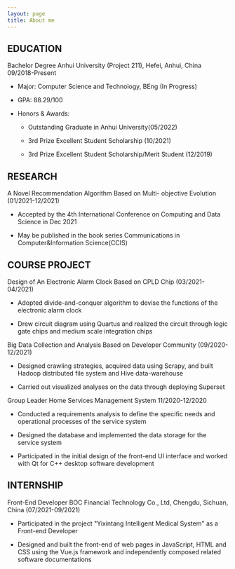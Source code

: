 ```yaml
---
layout: page
title: About me
---
```

## EDUCATION

Bachelor Degree Anhui University (Project 211), Hefei, Anhui, China 09/2018-Present

- Major: Computer Science and Technology, BEng (In Progress)
  
- GPA: 88.29/100
  
- Honors & Awards:
  
  - Outstanding Graduate in Anhui University(05/2022)
    
  - 3rd Prize Excellent Student Scholarship (10/2021)
    
  - 3rd Prize Excellent Student Scholarship/Merit Student (12/2019)
    

## RESEARCH

A Novel Recommendation Algorithm Based on Multi- objective Evolution (01/2021-12/2021)

- Accepted by the 4th International Conference on Computing and Data Science in Dec 2021
  
- May be published in the book series Communications in Computer&Information Science(CCIS)
  

## COURSE PROJECT

Design of An Electronic Alarm Clock Based on CPLD Chip (03/2021-04/2021)

- Adopted divide-and-conquer algorithm to devise the functions of the electronic alarm clock
  
- Drew circuit diagram using Quartus and realized the circuit through logic gate chips and medium scale integration chips
  

Big Data Collection and Analysis Based on Developer Community (09/2020-12/2021)

- Designed crawling strategies, acquired data using Scrapy, and built Hadoop distributed file system and Hive data-warehouse
  
- Carried out visualized analyses on the data through deploying Superset
  

Group Leader Home Services Management System 11/2020-12/2020

- Conducted a requirements analysis to define the specific needs and operational processes of the service system
  
- Designed the database and implemented the data storage for the service system
  
- Participated in the initial design of the front-end UI interface and worked with Qt for C++ desktop software development
  

## INTERNSHIP

Front-End Developer BOC Financial Technology Co., Ltd, Chengdu, Sichuan, China (07/2021-09/2021)

- Participated in the project "Yixintang Intelligent Medical System" as a Front-end Developer
  
- Designed and built the front-end of web pages in JavaScript, HTML and CSS using the Vue.js framework and independently composed related software documentations
